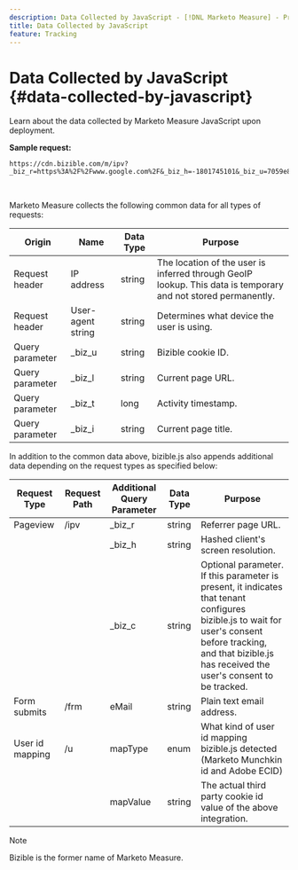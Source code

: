 ```yaml
---
description: Data Collected by JavaScript - [!DNL Marketo Measure] - Product Documentation
title: Data Collected by JavaScript
feature: Tracking
---
```

# Data Collected by JavaScript {#data-collected-by-javascript}

Learn about the data collected by Marketo Measure JavaScript upon deployment.

**Sample request:**

```
https://cdn.bizible.com/m/ipv?_biz_r=https%3A%2F%2Fwww.google.com%2F&_biz_h=-1801745101&_biz_u=7059e81415f34f7bbaf40fe32fdcba21&_biz_s=8cbeed&_biz_l=https%3A%2F%2Fwww.zendesk.com%2Fservice%2F&_biz_t=1676483822155&_biz_i=Customer%20service%20software%20for%20the%20best%20customer%20experiences%20%7C%20Zendesk&_biz_n=0&rnd=235938&cdn_o=a&_biz_z=1676483822155
```

<br>

Marketo Measure collects the following common data for all types of requests:

<table>
<thead>
  <tr>
    <th>Origin</th>
    <th>Name</th>
    <th>Data Type</th>
    <th>Purpose</th>
  </tr>
</thead>
<tbody>
  <tr>
    <td>Request header</td>
    <td>IP address</td>
    <td>string</td>
    <td>The location of the user is inferred through GeoIP lookup. This data is temporary and not stored permanently.</td>
  </tr>
  <tr>
    <td>Request header</td>
    <td>User-agent string</td>
    <td>string</td>
    <td>Determines what device the user is using.</td>
  </tr>
  <tr>
    <td>Query parameter</td>
    <td>_biz_u</td>
    <td>string</td>
    <td>Bizible cookie ID.</td>
  </tr>
  <tr>
    <td>Query parameter</td>
    <td>_biz_l</td>
    <td>string</td>
    <td>Current page URL.</td>
  </tr>
  <tr>
    <td>Query parameter</td>
    <td>_biz_t</td>
    <td>long</td>
    <td>Activity timestamp.</td>
  </tr>
  <tr>
    <td>Query parameter</td>
    <td>_biz_i</td>
    <td>string</td>
    <td>Current page title.</td>
  </tr>
</tbody>
</table>

In addition to the common data above, bizible.js also appends additional data depending on the request types as specified below:

<table>
<thead>
  <tr>
    <th>Request Type</th>
    <th>Request Path</th>
    <th>Additional Query Parameter</th>
    <th>Data Type</th>
    <th>Purpose</th>
  </tr>
</thead>
<tbody>
  <tr>
    <td>Pageview</td>
    <td>/ipv</td>
    <td>_biz_r</td>
    <td>string</td>
    <td>Referrer page URL.</td>
  </tr>
  <tr>
    <td></td>
    <td></td>
    <td>_biz_h</td>
    <td>string</td>
    <td>Hashed client's screen resolution.</td>
  </tr>
  <tr>
    <td></td>
    <td></td>
    <td>_biz_c</td>
    <td>string</td>
    <td>Optional parameter. If this parameter is present, it indicates that tenant configures bizible.js to wait for user's consent before tracking, and that bizible.js has received the user's consent to be tracked.</td>
  </tr>
  <tr>
    <td>Form submits</td>
    <td>/frm</td>
    <td>eMail</td>
    <td>string</td>
    <td>Plain text email address.</td>
  </tr>
  <tr>
    <td>User id mapping</td>
    <td>/u</td>
    <td>mapType</td>
    <td>enum</td>
    <td>What kind of user id mapping bizible.js detected (Marketo Munchkin id and Adobe ECID)</td>
  </tr>
  <tr>
    <td></td>
    <td></td>
    <td>mapValue</td>
    <td>string</td>
    <td>The actual third party cookie id value of the above integration.</td>
  </tr>
</tbody>
</table>

>[!NOTE]
>
>Bizible is the former name of Marketo Measure.
